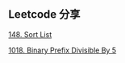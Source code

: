 ## Leetcode 分享

[148. Sort List](https://hahaws.github.io/LeetCode/148)

[1018. Binary Prefix Divisible By 5](https://hahaws.github.io/LeetCode/1018)
